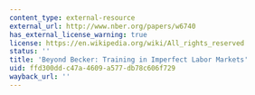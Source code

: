 ```yaml
---
content_type: external-resource
external_url: http://www.nber.org/papers/w6740
has_external_license_warning: true
license: https://en.wikipedia.org/wiki/All_rights_reserved
status: ''
title: 'Beyond Becker: Training in Imperfect Labor Markets'
uid: ffd300dd-c47a-4609-a577-db78c606f729
wayback_url: ''
---
```

